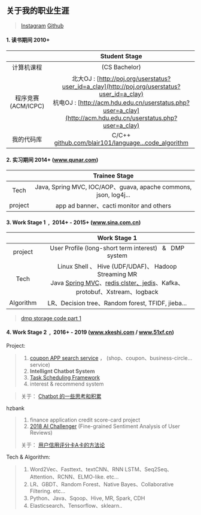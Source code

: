 
## 关于我的职业生涯

> <a class="article-myInstagram" href="https://www.instagram.com/blair101v/"> Instagram</a> <a class="article-myGithub" href="https://github.com/blair101"> Github</a> 

#### 1. 读书期间 2010+

&nbsp; | Student Stage 
:----: | :---:
计算机课程 | (CS Bachelor)
程序竞赛(ACM/ICPC) | 北大OJ : [http://poj.org/userstatus?user_id=a_clay](http://poj.org/userstatus?user_id=a_clay)<br>杭电OJ : [http://acm.hdu.edu.cn/userstatus.php?user=a_clay](http://acm.hdu.edu.cn/userstatus.php?user=a_clay)
我的代码库 | C/C++ [github.com/blair101/language...code_algorithm][1]

[1]: https://github.com/blair101/language/blob/master/acmicpc/icpc/road/coder_algorithm.cpp

#### 2. 实习期间 2014+ (www.qunar.com)

 &nbsp; | Trainee Stage 
:----: | :---:
Tech | Java, Spring MVC, IOC/AOP、guava, apache commons, json, log4j...
project | app ad banner、cacti monitor and others


#### 3. Work Stage 1 &nbsp;,&nbsp; 2014+ - 2015+ (www.sina.com.cn) 

 &nbsp; | Work Stage 1
:----: | :---:
project | User Profile (long-short term interest)  &nbsp; & &nbsp; DMP system
Tech | Linux Shell 、 Hive (UDF/UDAF)、 Hadoop Streaming MR <br> Java [Spring MVC][s1]、[redis clster、jedis](https://github.com/blair101/temp_work/tree/master/java/redis)、Kafka、protobuf、Xstream、logback
Algorithm | LR、Decision tree、Random forest, TFIDF, jieba...

> [dmp storage code part 1][w1]

[w1]: https://github.com/blair101/temp_work/tree/master/java/redis
[s1]: https://github.com/blair101/language/tree/master/java/springMVC_demo

#### 4. Work Stage 2 &nbsp;,&nbsp; 2016+ - 2019 (www.xkeshi.com / www.51xf.cn)

Project:

> 1. [coupon APP search service][w2.2] ， (shop、coupon、business-circle…service)
> 2. **Intellignt Chatbot System** 
> 3. [Task Scheduling Framework][w2.1]
> 4. interest & recommend system

> 关于： [Chatbot 的一些思考和积累](https://github.com/blair101/seq2seq_chatbot)

hzbank

> 1. finance application credit score-card project 
> 2. [2018 AI Challenger][ai] (Fine-grained Sentiment Analysis of User Reviews)
> 
> 关于： [用户信用评分卡A卡的方法论][f1]

[f1]: https://zhuanlan.zhihu.com/p/36539125
[ai]: https://challenger.ai/competition/fsauor2018

Tech & Algorithm:
 
> 1. Word2Vec、Fasttext、textCNN、RNN LSTM、Seq2Seq、Attention、RCNN、ELMO-like. etc…
> 2. LR、GBDT、Random Forest、Native Bayes、Collaborative Filtering. etc...
>  &nbsp;
> 1. Python、Java、Sqoop、Hive, MR, Spark, CDH
> 3. Elasticsearch、Tensorflow、sklearn..





[w2.2]: https://github.com/blair101/temp_work/tree/master/python/lingquan-offline-part
[w2.1]: https://github.com/blair101/bigdata-tools/tree/master/bigdata-offline-demo







